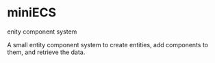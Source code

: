 # miniECS
enity component system

A small entity component system to create entities, add components to them, and retrieve the data.
